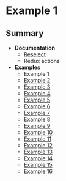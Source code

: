 # Example 1

## Summary
- **Documentation**
  - [Reselect](../../docs/RESELECT.md)
  - Redux actions
- **Examples**
  - Example 1
  - [Example 2](../example-2)
  - [Example 3](../example-3)
  - [Example 4](../example-4)
  - [Example 5](../example-5)
  - [Example 6](../example-6)
  - [Example 7](../example-7)
  - [Example 8](../example-8)
  - [Example 9](../example-9)
  - [Example 10](../example-10)
  - [Example 11](../example-11)
  - [Example 12](../example-12)
  - [Example 13](../example-13)
  - [Example 14](../example-14)
  - [Example 15](../example-15)
  - [Example 16](../example-16)
